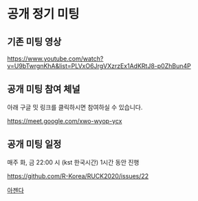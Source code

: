 # 공개 정기 미팅

## 기존 미팅 영상

https://www.youtube.com/watch?v=U9bTwrgnKhA&list=PLVxO6JrgVXzrzEx1AdKRtJ8-p0ZhBun4P

## 공개 미팅 참여 체널

아래 구글 밋 링크를 클릭하시면 참여하실 수 있습니다.

https://meet.google.com/xwo-wyop-ycx

## 공개 미팅 일정

매주 화, 금 22:00 시 (kst 한국시간) 1시간 동안 진행

https://github.com/R-Korea/RUCK2020/issues/22

[아젠다](./agenda.md)
